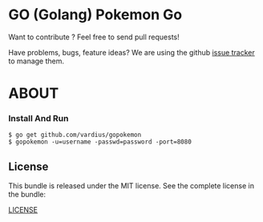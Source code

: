 GO (Golang) Pokemon Go
======

Want to contribute ? Feel free to send pull requests!

Have problems, bugs, feature ideas?
We are using the github [issue tracker](https://github.com/vardius/gopokemon/issues) to manage them.

ABOUT
==================================================

### Install And Run

```shell
$ go get github.com/vardius/gopokemon
$ gopokemon -u=username -passwd=password -port=8080
```
License
-------
This bundle is released under the MIT license. See the complete license in the bundle:

[LICENSE](LICENSE)
